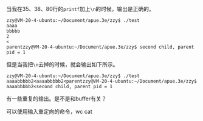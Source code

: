 当我在35、38、80行的``printf``加上``\n``的时候，输出是正确的。
```
zzy@VM-20-4-ubuntu:~/Document/apue.3e/zzy$ ./test 
aaaa
bbbbb
2
<
parentzzy@VM-20-4-ubuntu:~/Document/apue.3e/zzy$ second child, parent pid = 1

```


但是当我把``\n``去掉的时候，就会输出如下所示。
```
zzy@VM-20-4-ubuntu:~/Document/apue.3e/zzy$ ./test 
aaaabbbbb2<aaaabbbbb2<parentzzy@VM-20-4-ubuntu:~/Document/apue.3e/zzy$ aaaabbbbb2<second child, parent pid = 1

```

有一些重复的输出。是不是和buffer有关？


可以使用输入重定向的命令，wc cat